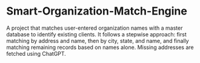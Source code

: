 # Smart-Organization-Match-Engine
A project that matches user-entered organization names with a master database to identify existing clients. It follows a stepwise approach: first matching by address and name, then by city, state, and name, and finally matching remaining records based on names alone. Missing addresses are fetched using ChatGPT.

